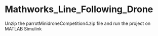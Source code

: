 # Mathworks_Line_Following_Drone
Unzip the parrotMinidroneCompetition4.zip file and run the project on MATLAB Simulink
